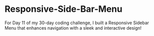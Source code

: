 # Responsive-Side-Bar-Menu
For Day 11 of my 30-day coding challenge, I built a Responsive Sidebar Menu that enhances navigation with a sleek and interactive design!

